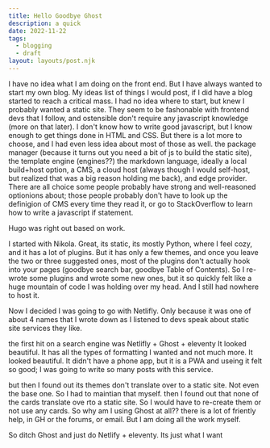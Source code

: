 ```yaml
---
title: Hello Goodbye Ghost
description: a quick 
date: 2022-11-22
tags:
  - blogging
  - draft
layout: layouts/post.njk
---
```


I have no idea what I am doing on the front end.
But I have always wanted to start my own blog. My ideas list of things I would post, if I did have a blog started to reach a critical mass.
I had no idea where to start, but knew I probably wanted a static site. They seem to be fashonable with frontend devs that I follow, and ostensible don't require any javascript knowledge (more on that later). I don't know how to write good javascript, but I know enough to get things done in HTML and CSS.
But there is a lot more to choose, and I had even less idea about most of those as well. the package manager (because it turns out you need a bit of js to build the static site), the template engine (engines??) the markdown language, ideally a local build+host option, a CMS, a cloud host (always though I would self-host, but realized that was a big reason holding me back), and edge provider. There are all choice some people probably have strong and well-reasoned optionions about; those people probably don't have to look up the definigion of CMS every time they read it, or go to StackOverflow to learn how to write a javascript if statement.

Hugo was right out based on work.

I started with Nikola. Great, its static, its mostly Python, where I feel cozy, and it has a lot of plugins. But it has only a few themes, and once you leave the two or three suggested ones, most of the plugins don't actually hook into your pages (goodbye search bar, goodbye Table of Contents). So I re-wrote some plugins and wrote some new ones, but it so quickly felt like a huge mountain of code I was holding over my head. And I still had nowhere to host it.

Now I decided I was going to go with Netlifly. Only because it was one of about 4 names that I wrote down as I listened to devs speak about static site services they like.

the first hit on a search engine was Netlifly + Ghost + eleventy
It looked beautiful. It has all the types of formatting I wanted and not much more. It looked beautiful. It didn't have a phone app, but it is a PWA and useing it felt so good; I was going to write so many posts with this service.

but then I found out its themes don't translate over to a static site. Not even the base one. So I had to maintian that myself.
then I found out that none of the cards translate ove rto a static site. So I would have to re-create them or not use any cards.
So why am I using Ghost at all??
there is a lot of friently help, in GH or the forums, or email. But I am doing all the work myself.

So ditch Ghost and just do Netlify + eleventy. Its just what I want
